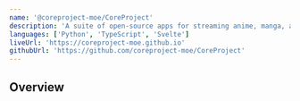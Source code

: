```yaml
---
name: '@coreproject-moe/CoreProject'
description: 'A suite of open-source apps for streaming anime, manga, and music. Built with Svelte and Python, designed for speed, beauty, and community.'
languages: ['Python', 'TypeScript', 'Svelte']
liveUrl: 'https://coreproject-moe.github.io'
githubUrl: 'https://github.com/coreproject-moe/CoreProject'
---
```


## Overview
